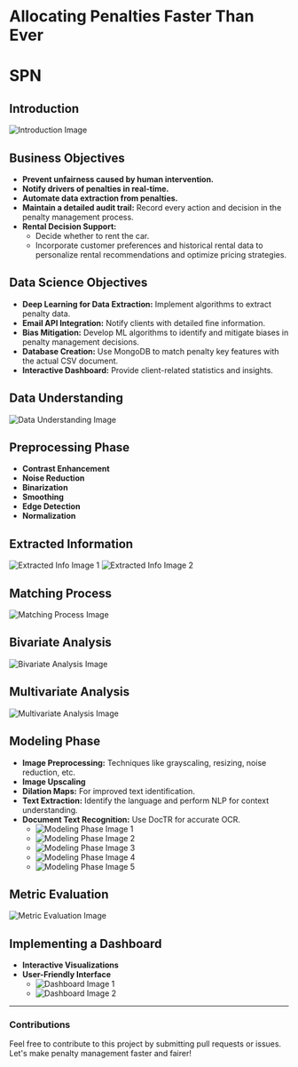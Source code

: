 # Allocating Penalties Faster Than Ever
# SPN

## Introduction
![Introduction Image](URL_TO_INTRO_IMAGE)

## Business Objectives
- **Prevent unfairness caused by human intervention.**
- **Notify drivers of penalties in real-time.**
- **Automate data extraction from penalties.**
- **Maintain a detailed audit trail:** Record every action and decision in the penalty management process.
- **Rental Decision Support:** 
  - Decide whether to rent the car.
  - Incorporate customer preferences and historical rental data to personalize rental recommendations and optimize pricing strategies.

## Data Science Objectives
- **Deep Learning for Data Extraction:** Implement algorithms to extract penalty data.
- **Email API Integration:** Notify clients with detailed fine information.
- **Bias Mitigation:** Develop ML algorithms to identify and mitigate biases in penalty management decisions.
- **Database Creation:** Use MongoDB to match penalty key features with the actual CSV document.
- **Interactive Dashboard:** Provide client-related statistics and insights.

## Data Understanding
![Data Understanding Image](/read_img/1.png)

## Preprocessing Phase
- **Contrast Enhancement**
- **Noise Reduction**
- **Binarization**
- **Smoothing**
- **Edge Detection**
- **Normalization**

## Extracted Information
![Extracted Info Image 1](/read_img/2.png)
![Extracted Info Image 2](/read_img/3.png)

## Matching Process
![Matching Process Image](/read_img/4.png)

## Bivariate Analysis
![Bivariate Analysis Image](/read_img/5.png)

## Multivariate Analysis
![Multivariate Analysis Image](/read_img/6.png)

## Modeling Phase
- **Image Preprocessing:** Techniques like grayscaling, resizing, noise reduction, etc.
- **Image Upscaling**
- **Dilation Maps:** For improved text identification.
- **Text Extraction:** Identify the language and perform NLP for context understanding.
- **Document Text Recognition:** Use DocTR for accurate OCR.
  - ![Modeling Phase Image 1](/read_img/7.png)
  - ![Modeling Phase Image 2](/read_img/8.png)
  - ![Modeling Phase Image 3](/read_img/9.png)
  - ![Modeling Phase Image 4](/read_img/10.png)
  - ![Modeling Phase Image 5](URL_TO_MODELING_IMAGE_5)

## Metric Evaluation
![Metric Evaluation Image](/read_img/11.png)

## Implementing a Dashboard
- **Interactive Visualizations**
- **User-Friendly Interface**
  - ![Dashboard Image 1](/read_img/12.png)
  - ![Dashboard Image 2](/read_img/13.png)
---

### Contributions
Feel free to contribute to this project by submitting pull requests or issues. Let's make penalty management faster and fairer!

